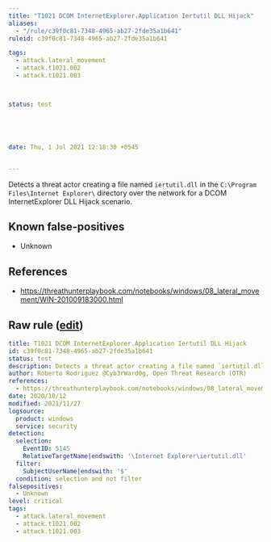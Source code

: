 ```yaml
---
title: "T1021 DCOM InternetExplorer.Application Iertutil DLL Hijack"
aliases:
  - "/rule/c39f0c81-7348-4965-ab27-2fde35a1b641"
ruleid: c39f0c81-7348-4965-ab27-2fde35a1b641

tags:
  - attack.lateral_movement
  - attack.t1021.002
  - attack.t1021.003



status: test





date: Thu, 1 Jul 2021 12:18:30 +0545


---
```


Detects a threat actor creating a file named `iertutil.dll` in the `C:\Program Files\Internet Explorer\` directory over the network for a DCOM InternetExplorer DLL Hijack scenario.

<!--more-->


## Known false-positives

* Unknown



## References

* https://threathunterplaybook.com/notebooks/windows/08_lateral_movement/WIN-201009183000.html


## Raw rule ([edit](https://github.com/SigmaHQ/sigma/edit/master/rules/windows/builtin/security/win_dcom_iertutil_dll_hijack.yml))
```yaml
title: T1021 DCOM InternetExplorer.Application Iertutil DLL Hijack
id: c39f0c81-7348-4965-ab27-2fde35a1b641
status: test
description: Detects a threat actor creating a file named `iertutil.dll` in the `C:\Program Files\Internet Explorer\` directory over the network for a DCOM InternetExplorer DLL Hijack scenario.
author: Roberto Rodriguez @Cyb3rWard0g, Open Threat Research (OTR)
references:
  - https://threathunterplaybook.com/notebooks/windows/08_lateral_movement/WIN-201009183000.html
date: 2020/10/12
modified: 2021/11/27
logsource:
  product: windows
  service: security
detection:
  selection:
    EventID: 5145
    RelativeTargetName|endswith: '\Internet Explorer\iertutil.dll'
  filter:
    SubjectUserName|endswith: '$'
  condition: selection and not filter
falsepositives:
  - Unknown
level: critical
tags:
  - attack.lateral_movement
  - attack.t1021.002
  - attack.t1021.003

```
